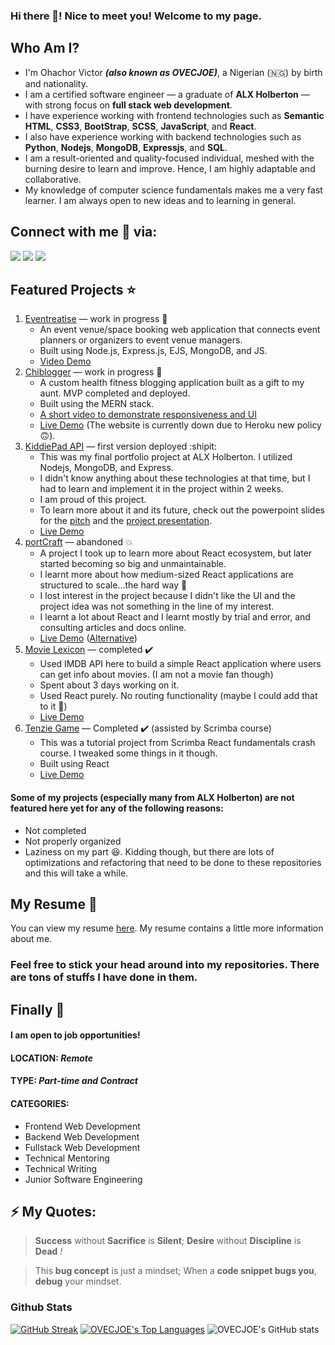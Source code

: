 ### Hi there 👋! Nice to meet you! Welcome to my page.

## Who Am I?

- I'm Ohachor Victor ***(also known as OVECJOE)***, a Nigerian (🇳🇬) by birth and nationality.
- I am a certified software engineer &mdash; a graduate of **ALX Holberton** &mdash; with strong focus on **full stack web development**.
- I have experience working with frontend technologies such as **Semantic HTML**, **CSS3**, **BootStrap**, **SCSS**, **JavaScript**, and **React**.
- I also have experience working with backend technologies such as **Python**, **Nodejs**, **MongoDB**, **Expressjs**, and **SQL**.
- I am a result-oriented and quality-focused individual, meshed with the burning desire to learn and improve. Hence, I am highly adaptable and collaborative.
- My knowledge of computer science fundamentals makes me a very fast learner. I am always open to new ideas and to learning in general.

## Connect with me :handshake: via:

<a href = "https://www.linkedin.com/in/ovecjoe/"><img src="https://img.icons8.com/fluent/48/000000/linkedin.png"></a>
<a href = "https://www.twitter.com/OplistProject"><img src="https://img.icons8.com/fluent/48/000000/twitter.png"></a>
<a href = "https://wa.link/284kgi"><img src="https://img.icons8.com/fluent/48/000000/whatsapp.png"></a>

## Featured Projects :star:
1. [Eventreatise](https://github.com/OVECJOE/eventreatise) &mdash; work in progress 🚧
   - An event venue/space booking web application that connects event planners or organizers to event venue managers.
   - Built using Node.js, Express.js, EJS, MongoDB, and JS.
   - [Video Demo](https://www.awesomescreenshot.com/video/13798231?key=578c0b71774593af9f5929f0d080373d)
3. [Chiblogger](https://github.com/OVECJOE/chiblogger) &mdash; work in progress :construction:
   - A custom health fitness blogging application built as a gift to my aunt. MVP completed and deployed.
   - Built using the MERN stack.
   - [A short video to demonstrate responsiveness and UI](https://www.awesomescreenshot.com/video/10762766?key=c0d722813449a6e3ccbb1a0c064a2f3b)
   - [Live Demo](https://chiblogger.herokuapp.com/) (The website is currently down due to Heroku new policy 🙃).
4. [KiddiePad API](https://github.com/OVECJOE/kiddiepad_api) &mdash; first version deployed :shipit:
   - This was my final portfolio project at ALX Holberton. I utilized Nodejs, MongoDB, and Express.
   - I didn't know anything about these technologies at that time, but I had to learn and implement it in the project within 2 weeks.
   - I am proud of this project.
   - To learn more about it and its future, check out the powerpoint slides for the [pitch](https://1drv.ms/p/s!AiTanVehGkLplA52ckzzHPG8LgW7?e=egQ8UA) and the [project presentation](https://1drv.ms/p/s!AiTanVehGkLplBaplOlFmbbVBRDo?e=1jdso0).
   - [Live Demo](https://kiddiepad-api.herokuapp.com/api-docs)
5. [portCraft](https://github.com/OVECJOE/port-craft) &mdash; abandoned :boom:
   - A project I took up to learn more about React ecosystem, but later started becoming so big and unmaintainable.
   - I learnt more about how medium-sized React applications are structured to scale...the hard way :anger:
   - I lost interest in the project because I didn't like the UI and the project idea was not something in the line of my interest.
   - I learnt a lot about React and I learnt mostly by trial and error, and consulting articles and docs online.
   - [Live Demo](https://ovecjoe.github.io/port-craft/) ([Alternative](https://portCraft.netlify.com/))
6. [Movie Lexicon](https://github.com/OVECJOE/movie-lexicon) &mdash; completed :heavy_check_mark:
   - Used IMDB API here to build a simple React application where users can get info about movies. (I am not a movie fan though)
   - Spent about 3 days working on it.
   - Used React purely. No routing functionality (maybe I could add that to it :thinking:)
   - [Live Demo](https://ovecjoe.github.io/movie-lexicon/)
7. [Tenzie Game](https://github.com/OVECJOE/tenzie-game) &mdash; Completed :heavy_check_mark: (assisted by Scrimba course)
   - This was a tutorial project from Scrimba React fundamentals crash course. I tweaked some things in it though.
   - Built using React
   - [Live Demo](https://ovecjoe.github.io/tenzie-game/)

#### Some of my projects (especially many from ALX Holberton) are not featured here yet for any of the following reasons:
- Not completed
- Not properly organized
- Laziness on my part :laughing:. Kidding though, but there are lots of optimizations and refactoring that need to be done to these repositories and this will take a while.

## My Resume :page_with_curl:
You can view my resume [here](https://docs.google.com/document/d/1a4YnsXdZM1h8_CYF0ixSAlYLIjlJ-QQFJvNzgH92R20/edit?usp=sharing). My resume contains a little more information about me.

### Feel free to stick your head around into my repositories. There are tons of stuffs I have done in them.

## Finally :busstop:
#### I am open to job opportunities!
#### LOCATION: _Remote_
#### TYPE: _Part-time and Contract_
#### CATEGORIES:
- Frontend Web Development
- Backend Web Development
- Fullstack Web Development
- Technical Mentoring
- Technical Writing
- Junior Software Engineering

## ⚡ My Quotes: 

> **Success** without **Sacrifice** is **Silent**; **Desire** without **Discipline** is **Dead** *!*

> This **bug concept** is just a mindset; When a **code snippet bugs you**, **debug** your mindset.

### Github Stats

[![GitHub Streak](https://github-readme-streak-stats.herokuapp.com/?user=OVECJOE&theme=highcontrast)](https://git.io/streak-stats)
 <a href="https://github.com/SubhamRaoniar28/github-readme-stats"><img alt="OVECJOE's Top Languages" src="https://github-readme-stats.vercel.app/api/top-langs/?username=OVECJOE&langs_count=8&count_private=true&layout=compact&theme=highcontrast&hide_border=true&bg_color=0A524E" /></a>
![OVECJOE's GitHub stats](https://github-readme-stats.vercel.app/api?username=OVECJOE&show_icons=true&theme=highcontrast)
<br>
